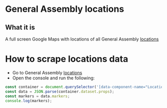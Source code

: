 # General Assembly locations

## What it is

A full screen Google Maps with locations of all General Assembly [locations](www.ga.co/locations)

# How to scrape locations data

- Go to General Assembly [locations](www.ga.co/locations)
- Open the console and run the following:

```js
const container = document.querySelector('[data-component-name="Locations"]');
const data = JSON.parse(container.dataset.props);
const markers = data.markers;
console.log(markers);
```

